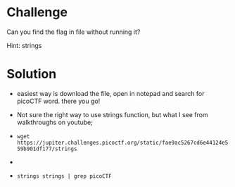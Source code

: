 # Challenge

Can you find the flag in file without running it?

Hint: strings

# Solution

- easiest way is download the file, open in notepad and search for picoCTF word. there you go!

- Not sure the right way to use strings function, but what I see from walkthroughs on youtube;

- ```wget https://jupiter.challenges.picoctf.org/static/fae9ac5267cd6e44124e559b901df177/strings```
-
- ```strings strings | grep picoCTF```

